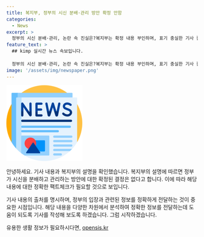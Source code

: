 ```yaml
---
title: 복지부, 정부의 시신 분배·관리 방안 확정 안함
categories:
  - News
excerpt: >
  정부의 시신 분배·관리, 논란 속 진실은?복지부는 확정 내용 부인하며, 표기 충실한 기사 활용 요청 
feature_text: >
  ## kimp 실시간 뉴스 속보입니다.

  정부의 시신 분배·관리, 논란 속 진실은?복지부는 확정 내용 부인하며, 표기 충실한 기사 활용 요청 
image: '/assets/img/newspaper.png'
---
```


<p><img src="/assets/img/newspaper.png" alt="kimplant 속보" /></p>

<p>안녕하세요. 기사 내용과 복지부의 설명을 확인했습니다. 복지부의 설명에 따르면 정부가 시신을 분배하고 관리하는 방안에 대한 확정된 결정은 없다고 합니다. 이에 따라 해당 내용에 대한 정확한 팩트체크가 필요할 것으로 보입니다.</p>

<p>기사 내용의 출처를 명시하며, 정부의 입장과 관련된 정보를 정확하게 전달하는 것이 중요한 시점입니다. 해당 내용을 다양한 차원에서 분석하여 정확한 정보를 전달하는데 도움이 되도록 기사를 작성해 보도록 하겠습니다. 그럼 시작하겠습니다.</p>
유용한 생활 정보가 필요하시다면, <a href="https://opensis.kr" rel="dofollow">opensis.kr</a>


